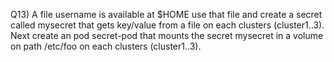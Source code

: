 Q13) A file username is available at $HOME use that file and create a secret called 
     mysecret that gets key/value from a file on each clusters (cluster1..3). Next 
     create an pod secret-pod  that mounts the secret mysecret in a volume on 
     path /etc/foo on each clusters (cluster1..3).
